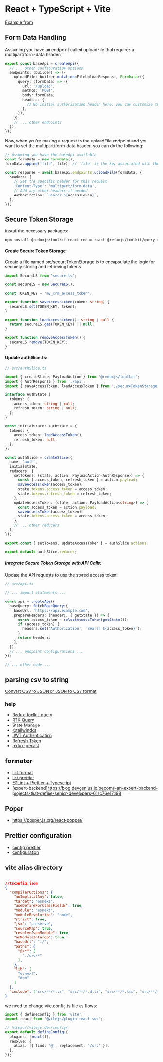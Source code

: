 # React + TypeScript + Vite

[Example from](https://demos.creative-tim.com/argon-dashboard-pro-tailwind/index.html)




## Form Data Handling

Assuming you have an endpoint called uploadFile that requires a multipart/form-data header:

```ts
export const baseApi = createApi({
  // ... other configuration options
  endpoints: (builder) => ({
    uploadFile: builder.mutation<FileUploadResponse, FormData>({
      query: (formData) => ({
        url: '/upload',
        method: 'POST',
        body: formData,
        headers: {
          // No initial authorization header here, you can customize this per your needs
        },
      }),
    }),
    // ... other endpoints
  }),
});
```

Now, when you're making a request to the uploadFile endpoint and you want to set the multipart/form-data header, you can do the following:

```ts
// Assuming you have the baseApi available
const formData = new FormData();
formData.append('file', file); // 'file' is the key associated with the file data

const response = await baseApi.endpoints.uploadFile(formData, {
  headers: {
    // Set the specific header for this request
    'Content-Type': 'multipart/form-data',
    // Add any other headers if needed
    Authorization: `Bearer ${accessToken}`,
  },
});
```

## Secure Token Storage
Install the necessary packages:
```bash 
npm install @reduxjs/toolkit react-redux react @reduxjs/toolkit/query react-query devtools secure-ls
```

#### Create Secure Token Storage:

Create a file named src/secureTokenStorage.ts to encapsulate the logic for securely storing and retrieving tokens:

```typescript
import SecureLS from 'secure-ls';

const secureLS = new SecureLS();

const TOKEN_KEY = 'my_crm_access_token';

export function saveAccessToken(token: string) {
  secureLS.set(TOKEN_KEY, token);
}

export function loadAccessToken(): string | null {
  return secureLS.get(TOKEN_KEY) || null;
}

export function removeAccessToken() {
  secureLS.remove(TOKEN_KEY);
}
```

#### Update authSlice.ts:
```typescript
// src/authSlice.ts

import { createSlice, PayloadAction } from '@reduxjs/toolkit';
import { AuthResponse } from './api';
import { saveAccessToken, loadAccessToken } from './secureTokenStorage';

interface AuthState {
  tokens: {
    access_token: string | null;
    refresh_token: string | null;
  };
}

const initialState: AuthState = {
  tokens: {
    access_token: loadAccessToken(),
    refresh_token: null,
  },
};

const authSlice = createSlice({
  name: 'auth',
  initialState,
  reducers: {
    setTokens: (state, action: PayloadAction<AuthResponse>) => {
      const { access_token, refresh_token } = action.payload;
      saveAccessToken(access_token);
      state.tokens.access_token = access_token;
      state.tokens.refresh_token = refresh_token;
    },
    updateAccessToken: (state, action: PayloadAction<string>) => {
      const access_token = action.payload;
      saveAccessToken(access_token);
      state.tokens.access_token = access_token;
    },
    // ... other reducers
  },
});

export const { setTokens, updateAccessToken } = authSlice.actions;

export default authSlice.reducer;
```

##### Integrate Secure Token Storage with API Calls:
Update the API requests to use the stored access token:
```typescript
// src/api.ts

// ... import statements ...

const api = createApi({
  baseQuery: fetchBaseQuery({
    baseUrl: 'https://api.example.com',
    prepareHeaders: (headers, { getState }) => {
      const access_token = selectAccessToken(getState());
      if (access_token) {
        headers.set('Authorization', `Bearer ${access_token}`);
      }
      return headers;
    },
  }),
  // ... endpoint configurations ...
});

// ... other code ...
```


## parsing csv to string


[Convert CSV to JSON or JSON to CSV format](https://contactmentor.com/react-js-convert-csv-to-json/?expand_article=1)

### help
- [Redux-toolkit-query](https://blog.bitsrc.io/frontend-caching-with-redux-toolkit-query-14e008a632b1)
- [RTK Query](https://codevoweb.com/setup-redux-toolkit-and-rtk-query/)
- [State Manage](https://www.freecodecamp.org/news/use-redux-toolkit-to-manage-state-in-react-apps/)
- [@tailwindcs](https://tailwindcss.com/docs/guides/vite)
- [JWT Authentication](https://github.com/wpcodevo/JWT_Authentication_React/tree/react_node_jwt_login)
- [Refresh Token](https://github.com/wpcodevo/JWT_Authentication_React/tree/react_node_jwt_refresh_token)
- [redux-persist](https://stackoverflow.com/questions/67943867/what-happens-when-i-use-rtk-query-with-redux-persist)


## formater
- [lint format](https://stackoverflow.com/questions/61731587/vscode-prettier-doesnt-format-tsx-file)
- [lint prettier](https://dev.to/knowankit/setup-eslint-and-prettier-in-react-app-357b)
- [ESLint + Prettier + Typescript](https://blog.devgenius.io/eslint-prettier-typescript-and-react-in-2022-e5021ebca2b1)
- [expert-backend]https://blog.devgenius.io/become-an-expert-backend-projects-that-define-senior-developers-61ac76e17d98


## Poper
- https://popper.js.org/react-popper/

## Prettier configuration
- [config prettier](https://levelup.gitconnected.com/configure-eslint-and-prettier-for-your-react-project-like-a-pro-2022-10287986a1b6)
- [configuration](https://prettier.io/blog/2017/08/29/1.6.0.html#configuration)


## vite alias directory
```json

//tsconfig.json
{
  "compilerOptions": {
    "noImplicitAny": false,
    "target": "esnext",
    "useDefineForClassFields": true,
    "module": "esnext",
    "moduleResolution": "node",
    "strict": true,
    "jsx": "preserve",
    "sourceMap": true,
    "resolveJsonModule": true,
    "esModuleInterop": true,
    "baseUrl": "./",
    "paths": {
      "@/*": [
        "./src/*"
      ],
    },
    "lib": [
      "esnext",
      "dom"
    ]
  },
  "include": ["src/**/*.ts", "src/**/*.d.ts", "src/**/*.tsx", "src/**/*.vue"]
}
```

we need to change vite.config.ts file as flows:
```ts
import { defineConfig } from 'vite';
import react from '@vitejs/plugin-react-swc';

// https://vitejs.dev/config/
export default defineConfig({
  plugins: [react()],
  resolve: {
    alias: [{ find: '@', replacement: '/src' }],
  },
});
```